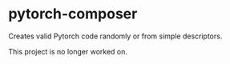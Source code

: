 # pytorch-composer
Creates valid Pytorch code randomly or from simple descriptors.

This project is no longer worked on.
